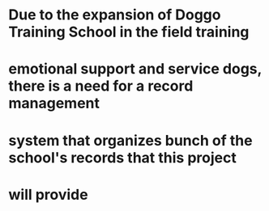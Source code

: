 # Due to the expansion of Doggo Training School in the field training
# emotional support and service dogs, there is a need for a record management
# system that organizes bunch of the school's records that this project 
# will provide
